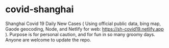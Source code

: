 # covid-shanghai
Shanghai Covid 19 Daily New Cases ( Using official public data, bing map, Gaode geocoding, Node, and Netlify for web: https://sh-covid19.netlify.app ). Purpose is for personal caution, and for fun in so many groomy days. Anyone are welcome to update the repo.
